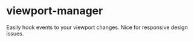 viewport-manager
================

Easily hook events to your viewport changes. Nice for responsive design issues.
